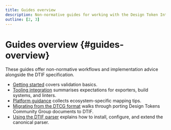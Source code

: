 ```yaml
---
title: Guides overview
description: Non-normative guides for working with the Design Token Interchange Format.
outline: [2, 3]
---
```


# Guides overview {#guides-overview}

These guides offer non-normative workflows and implementation advice alongside the DTIF specification.

- [Getting started](./getting-started.md#getting-started) covers validation basics.
- [Tooling integration](./tooling.md#tooling-integration) summarises expectations for exporters, build systems, and linters.
- [Platform guidance](./platform-guidance.md#platform-guidance) collects ecosystem-specific mapping tips.
- [Migrating from the DTCG format](./migrating-from-dtcg.md#migrating-from-dtcg) walks through porting Design Tokens Community Group documents to DTIF.
- [Using the DTIF parser](./dtif-parser.md#dtif-parser-guide) explains how to install, configure, and extend the canonical parser.

